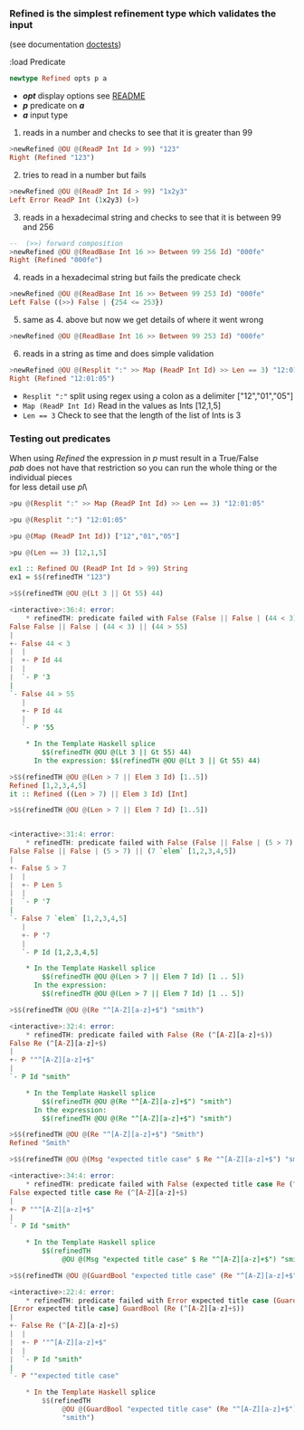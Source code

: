 ### Refined is the simplest refinement type which validates the input

(see documentation [doctests](src/Predicate/Refined.hs))

:load Predicate

```haskell
newtype Refined opts p a
```
* **_opt_** display options see [README](README.md)
* **_p_** predicate on **_a_**
* **_a_** input type

1. reads in a number and checks to see that it is greater than 99
```haskell
>newRefined @OU @(ReadP Int Id > 99) "123"
Right (Refined "123")
```

2. tries to read in a number but fails
```haskell
>newRefined @OU @(ReadP Int Id > 99) "1x2y3"
Left Error ReadP Int (1x2y3) (>)
```

3. reads in a hexadecimal string and checks to see that it is between 99 and 256
```haskell
--  (>>) forward composition
>newRefined @OU @(ReadBase Int 16 >> Between 99 256 Id) "000fe"
Right (Refined "000fe")
```

4. reads in a hexadecimal string but fails the predicate check
```haskell
>newRefined @OU @(ReadBase Int 16 >> Between 99 253 Id) "000fe"
Left False ((>>) False | {254 <= 253})
```

5. same as 4. above but now we get details of where it went wrong
```haskell
>newRefined @OU @(ReadBase Int 16 >> Between 99 253 Id) "000fe"
```

6. reads in a string as time and does simple validation
```haskell
>newRefined @OU @(Resplit ":" >> Map (ReadP Int Id) >> Len == 3) "12:01:05"
Right (Refined "12:01:05")
```
  * `Resplit ":"`
     split using regex using a colon as a delimiter  ["12","01","05"]
  * `Map (ReadP Int Id)`
     Read in the values as Ints                      [12,1,5]
  * `Len == 3`
     Check to see that the length of the list of Ints is 3

### Testing out predicates
When using _Refined_ the expression in _p_ must result in a True/False\
_pab_ does not have that restriction so you can run the whole thing or the individual pieces\
for less detail use _pl_\

```haskell
>pu @(Resplit ":" >> Map (ReadP Int Id) >> Len == 3) "12:01:05"

>pu @(Resplit ":") "12:01:05"

>pu @(Map (ReadP Int Id)) ["12","01","05"]

>pu @(Len == 3) [12,1,5]
```

```haskell
ex1 :: Refined OU (ReadP Int Id > 99) String
ex1 = $$(refinedTH "123")
```

```haskell
>$$(refinedTH @OU @(Lt 3 || Gt 55) 44)

<interactive>:36:4: error:
    * refinedTH: predicate failed with False (False || False | (44 < 3) || (44 > 55))
False False || False | (44 < 3) || (44 > 55)
|
+- False 44 < 3
|  |
|  +- P Id 44
|  |
|  `- P '3
|
`- False 44 > 55
   |
   +- P Id 44
   |
   `- P '55

    * In the Template Haskell splice
        $$(refinedTH @OU @(Lt 3 || Gt 55) 44)
      In the expression: $$(refinedTH @OU @(Lt 3 || Gt 55) 44)
```

```haskell
>$$(refinedTH @OU @(Len > 7 || Elem 3 Id) [1..5])
Refined [1,2,3,4,5]
it :: Refined ((Len > 7) || Elem 3 Id) [Int]
```

```haskell
>$$(refinedTH @OU @(Len > 7 || Elem 7 Id) [1..5])


<interactive>:31:4: error:
    * refinedTH: predicate failed with False (False || False | (5 > 7) || (7 `elem` [1,2,3,4,5]))
False False || False | (5 > 7) || (7 `elem` [1,2,3,4,5])
|
+- False 5 > 7
|  |
|  +- P Len 5
|  |
|  `- P '7
|
`- False 7 `elem` [1,2,3,4,5]
   |
   +- P '7
   |
   `- P Id [1,2,3,4,5]

    * In the Template Haskell splice
        $$(refinedTH @OU @(Len > 7 || Elem 7 Id) [1 .. 5])
      In the expression:
        $$(refinedTH @OU @(Len > 7 || Elem 7 Id) [1 .. 5])
```

```haskell
>$$(refinedTH @OU @(Re "^[A-Z][a-z]+$") "smith")

<interactive>:32:4: error:
    * refinedTH: predicate failed with False (Re (^[A-Z][a-z]+$))
False Re (^[A-Z][a-z]+$)
|
+- P '"^[A-Z][a-z]+$"
|
`- P Id "smith"

    * In the Template Haskell splice
        $$(refinedTH @OU @(Re "^[A-Z][a-z]+$") "smith")
      In the expression:
        $$(refinedTH @OU @(Re "^[A-Z][a-z]+$") "smith")
```

```haskell
>$$(refinedTH @OU @(Re "^[A-Z][a-z]+$") "Smith")
Refined "Smith"
```

```haskell
>$$(refinedTH @OU @(Msg "expected title case" $ Re "^[A-Z][a-z]+$") "smith")

<interactive>:34:4: error:
    * refinedTH: predicate failed with False (expected title case Re (^[A-Z][a-z]+$))
False expected title case Re (^[A-Z][a-z]+$)
|
+- P '"^[A-Z][a-z]+$"
|
`- P Id "smith"

    * In the Template Haskell splice
        $$(refinedTH
             @OU @(Msg "expected title case" $ Re "^[A-Z][a-z]+$") "smith")
```

```haskell
>$$(refinedTH @OU @(GuardBool "expected title case" (Re "^[A-Z][a-z]+$")) "smith")

<interactive>:22:4: error:
    * refinedTH: predicate failed with Error expected title case (GuardBool (Re (^[A-Z][a-z]+$)))
[Error expected title case] GuardBool (Re (^[A-Z][a-z]+$))
|
+- False Re (^[A-Z][a-z]+$)
|  |
|  +- P '"^[A-Z][a-z]+$"
|  |
|  `- P Id "smith"
|
`- P '"expected title case"

    * In the Template Haskell splice
        $$(refinedTH
             @OU @(GuardBool "expected title case" (Re "^[A-Z][a-z]+$"))
             "smith")
```
